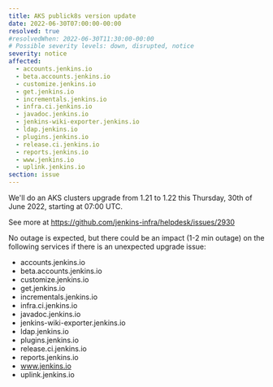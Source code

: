 ```yaml
---
title: AKS publick8s version update
date: 2022-06-30T07:00:00-00:00
resolved: true
#resolvedWhen: 2022-06-30T11:30:00-00:00
# Possible severity levels: down, disrupted, notice
severity: notice
affected:
  - accounts.jenkins.io
  - beta.accounts.jenkins.io
  - customize.jenkins.io
  - get.jenkins.io
  - incrementals.jenkins.io
  - infra.ci.jenkins.io
  - javadoc.jenkins.io
  - jenkins-wiki-exporter.jenkins.io
  - ldap.jenkins.io
  - plugins.jenkins.io
  - release.ci.jenkins.io
  - reports.jenkins.io
  - www.jenkins.io
  - uplink.jenkins.io
section: issue
---
```


We'll do an AKS clusters upgrade from 1.21 to 1.22 this Thursday, 30th of June 2022, starting at 07:00 UTC.

See more at https://github.com/jenkins-infra/helpdesk/issues/2930

No outage is expected, but there could be an impact (1-2 min outage) on the following services if there is an unexpected upgrade issue:
  - accounts.jenkins.io
  - beta.accounts.jenkins.io
  - customize.jenkins.io
  - get.jenkins.io
  - incrementals.jenkins.io
  - infra.ci.jenkins.io
  - javadoc.jenkins.io
  - jenkins-wiki-exporter.jenkins.io
  - ldap.jenkins.io
  - plugins.jenkins.io
  - release.ci.jenkins.io
  - reports.jenkins.io
  - www.jenkins.io
  - uplink.jenkins.io
